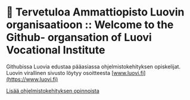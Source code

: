 # 👋 Tervetuloa Ammattiopisto Luovin organisaatioon :: Welcome to the Github- organsation of Luovi Vocational Institute

Githubissa Luovia edustaa pääasiassa ohjelmistokehityksen opiskelijat. Luovin virallinen sivusto löytyy osoitteesta  [www.luovi.fi](https://www.luovi.fi)

[Lisää ohjelmistokehityksen opinnoista](ohjelmistokehitys.md)



